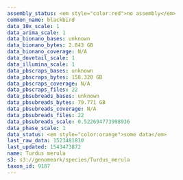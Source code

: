 ```yaml
---
assembly_status: <em style="color:red">no assembly</em>
common_name: blackbird
data_10x_scale: 1
data_arima_scale: 1
data_bionano_bases: unknown
data_bionano_bytes: 2.843 GB
data_bionano_coverage: N/A
data_dovetail_scale: 1
data_illumina_scale: 1
data_pbscraps_bases: unknown
data_pbscraps_bytes: 158.320 GB
data_pbscraps_coverage: N/A
data_pbscraps_files: 22
data_pbsubreads_bases: unknown
data_pbsubreads_bytes: 79.771 GB
data_pbsubreads_coverage: N/A
data_pbsubreads_files: 22
data_pbsubreads_scale: 0.522694773998936
data_phase_scale: 1
data_status: <em style="color:orange">some data</em>
last_raw_data: 1523481810
last_updated: 1543473872
name: Turdus merula
s3: s3://genomeark/species/Turdus_merula
taxon_id: 9187
---
```


